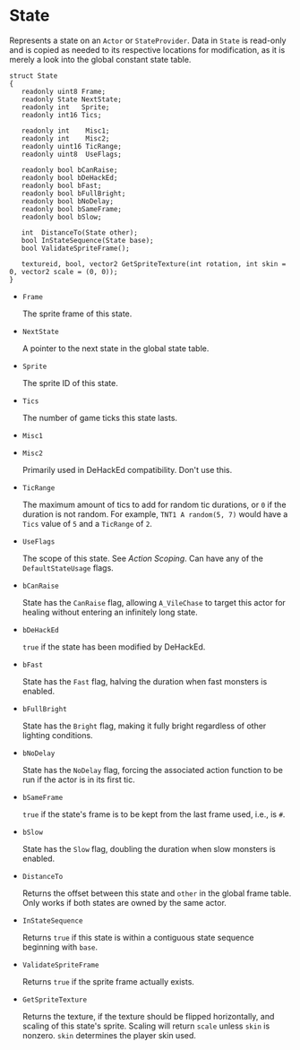 # State

Represents a state on an `Actor` or `StateProvider`. Data in `State` is
read-only and is copied as needed to its respective locations for modification,
as it is merely a look into the global constant state table.

```
struct State
{
   readonly uint8 Frame;
   readonly State NextState;
   readonly int   Sprite;
   readonly int16 Tics;

   readonly int    Misc1;
   readonly int    Misc2;
   readonly uint16 TicRange;
   readonly uint8  UseFlags;

   readonly bool bCanRaise;
   readonly bool bDeHackEd;
   readonly bool bFast;
   readonly bool bFullBright;
   readonly bool bNoDelay;
   readonly bool bSameFrame;
   readonly bool bSlow;

   int  DistanceTo(State other);
   bool InStateSequence(State base);
   bool ValidateSpriteFrame();

   textureid, bool, vector2 GetSpriteTexture(int rotation, int skin = 0, vector2 scale = (0, 0));
}
```

- `Frame`

   The sprite frame of this state.

- `NextState`

   A pointer to the next state in the global state table.

- `Sprite`

   The sprite ID of this state.

- `Tics`

   The number of game ticks this state lasts.

- `Misc1`
- `Misc2`

   Primarily used in DeHackEd compatibility. Don't use this.

- `TicRange`

   The maximum amount of tics to add for random tic durations, or `0` if the
   duration is not random. For example, `TNT1 A random(5, 7)` would have a
   `Tics` value of `5` and a `TicRange` of `2`.

- `UseFlags`

   The scope of this state. See *Action Scoping*. Can have any of the
   `DefaultStateUsage` flags.

- `bCanRaise`

   State has the `CanRaise` flag, allowing `A_VileChase` to target this actor
   for healing without entering an infinitely long state.

- `bDeHackEd`

   `true` if the state has been modified by DeHackEd.

- `bFast`

   State has the `Fast` flag, halving the duration when fast monsters is
   enabled.

- `bFullBright`

   State has the `Bright` flag, making it fully bright regardless of other
   lighting conditions.

- `bNoDelay`

   State has the `NoDelay` flag, forcing the associated action function to be
   run if the actor is in its first tic.

- `bSameFrame`

   `true` if the state's frame is to be kept from the last frame used, i.e., is
   `#`.

- `bSlow`

   State has the `Slow` flag, doubling the duration when slow monsters is
   enabled.

- `DistanceTo`

   Returns the offset between this state and `other` in the global frame table.
   Only works if both states are owned by the same actor.

- `InStateSequence`

   Returns `true` if this state is within a contiguous state sequence beginning
   with `base`.

- `ValidateSpriteFrame`

   Returns `true` if the sprite frame actually exists.

- `GetSpriteTexture`

   Returns the texture, if the texture should be flipped horizontally, and
   scaling of this state's sprite. Scaling will return `scale` unless `skin` is
   nonzero. `skin` determines the player skin used.

<!-- EOF -->
